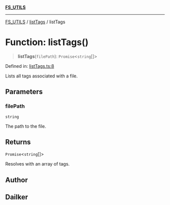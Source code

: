 [**FS_UTILS**](../../README.md)

***

[FS_UTILS](../../README.md) / [listTags](../README.md) / listTags

# Function: listTags()

> **listTags**(`filePath`): `Promise`\<`string`[]\>

Defined in: [listTags.ts:8](https://github.com/dailker/everyutil-js/blob/b3e269da55b7d96c15eb37e98c5c4f6b94f05f6f/src/fs/listTags.ts#L8)

Lists all tags associated with a file.

## Parameters

### filePath

`string`

The path to the file.

## Returns

`Promise`\<`string`[]\>

Resolves with an array of tags.

## Author

## Dailker
